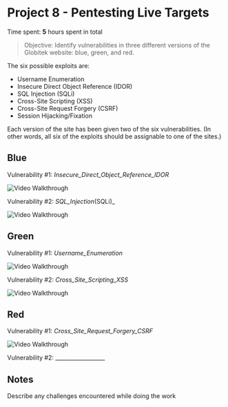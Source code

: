 # Project 8 - Pentesting Live Targets

Time spent: **5** hours spent in total

> Objective: Identify vulnerabilities in three different versions of the Globitek website: blue, green, and red.

The six possible exploits are:
* Username Enumeration
* Insecure Direct Object Reference (IDOR)
* SQL Injection (SQLi)
* Cross-Site Scripting (XSS)
* Cross-Site Request Forgery (CSRF)
* Session Hijacking/Fixation

Each version of the site has been given two of the six vulnerabilities. (In other words, all six of the exploits should be assignable to one of the sites.)

## Blue

Vulnerability #1: _Insecure_Direct_Object_Reference_IDOR_

<img src='http://i.imgur.com/JSzFqNC.gif' title='Video Walkthrough' width='' alt='Video Walkthrough' />

Vulnerability #2: _SQL_Injection_(SQLi)_

<img src='http://i.imgur.com/kMB1dqL.gif' title='Video Walkthrough' width='' alt='Video Walkthrough' />


## Green

Vulnerability #1: _Username_Enumeration_

<img src='http://i.imgur.com/lg0kQF5.gif' title='Video Walkthrough' width='' alt='Video Walkthrough' />

Vulnerability #2: _Cross_Site_Scripting_XSS_

<img src='http://i.imgur.com/kRfRPiy.gif' title='Video Walkthrough' width='' alt='Video Walkthrough' />

## Red

Vulnerability #1: _Cross_Site_Request_Forgery_CSRF_

<img src='http://i.imgur.com/wbjOpTQ.gif' title='Video Walkthrough' width='' alt='Video Walkthrough' />

Vulnerability #2: __________________


## Notes

Describe any challenges encountered while doing the work
